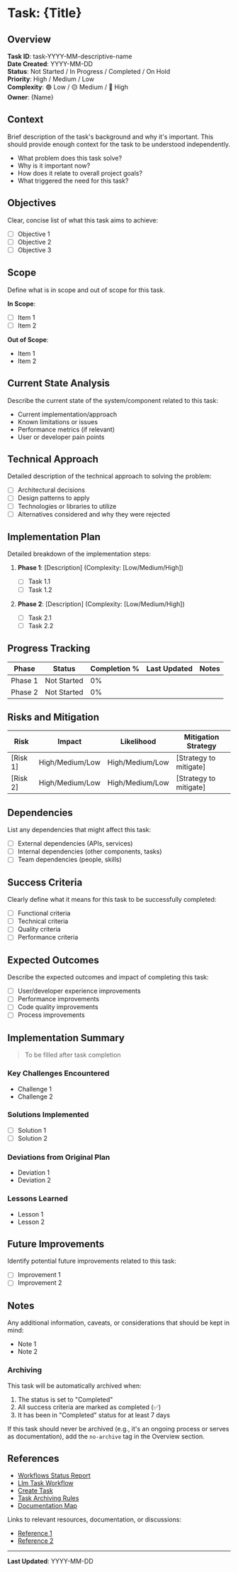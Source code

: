 # Task: {Title}

## Overview

**Task ID**: task-YYYY-MM-descriptive-name  
**Date Created**: YYYY-MM-DD  
**Status**: Not Started / In Progress / Completed / On Hold  
**Priority**: High / Medium / Low  
**Complexity**: 🟢 Low / 🟡 Medium / 🔴 High  
**Owner**: {Name}

<!-- Add no-archive tag here if the task should never be archived: [no-archive] -->

## Context

Brief description of the task's background and why it's important. This should provide enough context for the task to be understood independently.

- What problem does this task solve?
- Why is it important now?
- How does it relate to overall project goals?
- What triggered the need for this task?

## Objectives

Clear, concise list of what this task aims to achieve:

- [ ] Objective 1
- [ ] Objective 2
- [ ] Objective 3

## Scope

Define what is in scope and out of scope for this task.

**In Scope**:

- [ ] Item 1
- [ ] Item 2

**Out of Scope**:

- Item 1
- Item 2

## Current State Analysis

Describe the current state of the system/component related to this task:

- Current implementation/approach
- Known limitations or issues
- Performance metrics (if relevant)
- User or developer pain points

## Technical Approach

Detailed description of the technical approach to solving the problem:

- [ ] Architectural decisions
- [ ] Design patterns to apply
- [ ] Technologies or libraries to utilize
- [ ] Alternatives considered and why they were rejected

## Implementation Plan

Detailed breakdown of the implementation steps:

1. **Phase 1**: [Description] (Complexity: [Low/Medium/High])

   - [ ] Task 1.1
   - [ ] Task 1.2

2. **Phase 2**: [Description] (Complexity: [Low/Medium/High])
   - [ ] Task 2.1
   - [ ] Task 2.2

## Progress Tracking

| Phase   | Status      | Completion % | Last Updated | Notes |
| ------- | ----------- | ------------ | ------------ | ----- |
| Phase 1 | Not Started | 0%           |              |       |
| Phase 2 | Not Started | 0%           |              |       |

## Risks and Mitigation

| Risk     | Impact          | Likelihood      | Mitigation Strategy    |
| -------- | --------------- | --------------- | ---------------------- |
| [Risk 1] | High/Medium/Low | High/Medium/Low | [Strategy to mitigate] |
| [Risk 2] | High/Medium/Low | High/Medium/Low | [Strategy to mitigate] |

## Dependencies

List any dependencies that might affect this task:

- [ ] External dependencies (APIs, services)
- [ ] Internal dependencies (other components, tasks)
- [ ] Team dependencies (people, skills)

## Success Criteria

Clearly define what it means for this task to be successfully completed:

- [ ] Functional criteria
- [ ] Technical criteria
- [ ] Quality criteria
- [ ] Performance criteria

## Expected Outcomes

Describe the expected outcomes and impact of completing this task:

- [ ] User/developer experience improvements
- [ ] Performance improvements
- [ ] Code quality improvements
- [ ] Process improvements

## Implementation Summary

> To be filled after task completion

### Key Challenges Encountered

- Challenge 1
- Challenge 2

### Solutions Implemented

- [ ] Solution 1
- [ ] Solution 2

### Deviations from Original Plan

- Deviation 1
- Deviation 2

### Lessons Learned

- Lesson 1
- Lesson 2

## Future Improvements

Identify potential future improvements related to this task:

- [ ] Improvement 1
- [ ] Improvement 2

## Notes

Any additional information, caveats, or considerations that should be kept in mind:

- Note 1
- Note 2

### Archiving

This task will be automatically archived when:

1. The status is set to "Completed"
2. All success criteria are marked as completed (✅)
3. It has been in "Completed" status for at least 7 days

If this task should never be archived (e.g., it's an ongoing process or serves as documentation), add the `no-archive` tag in the Overview section.

## References

- [Workflows Status Report](../workflows/report.md)
- [Llm Task Workflow](../rules/llm-task-workflow.md)
- [Create Task](../commands/create-task.md)
- [Task Archiving Rules](../rules/task-archiving-rules.md)
- [Documentation Map](../navigation/documentation-map.md)

Links to relevant resources, documentation, or discussions:

- [Reference 1](#)
- [Reference 2](#)

---

**Last Updated**: YYYY-MM-DD
